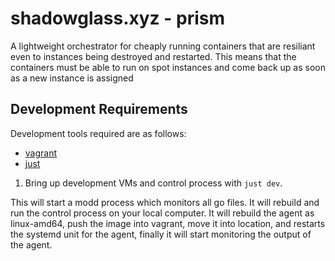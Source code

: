 # shadowglass.xyz - prism

A lightweight orchestrator for cheaply running containers that are resiliant
even to instances being destroyed and restarted. This means that the
containers must be able to run on spot instances and come back up as soon as
a new instance is assigned

## Development Requirements

Development tools required are as follows:

- [vagrant](https://www.vagrantup.com/)
- [just](https://github.com/casey/just)

1. Bring up development VMs and control process with `just dev`.

This will start a modd process which monitors all go files.
It will rebuild and run the control process on your local computer.
It will rebuild the agent as linux-amd64, push the image into vagrant,
move it into location, and restarts the systemd unit for the agent,
finally it will start monitoring the output of the agent.

